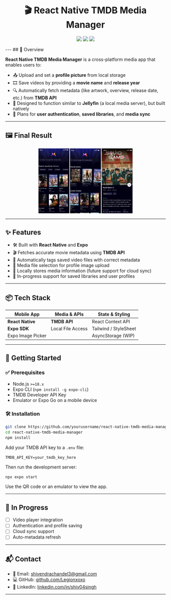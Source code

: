 
<h1 align="center">🎬 React Native TMDB Media Manager</h1>

<p align="center">
  <img src="https://img.shields.io/badge/React_Native-Expo-blue?logo=react&logoColor=white" />
  <img src="https://img.shields.io/badge/TMDB%20API-Integrated-green?logo=themoviedatabase&logoColor=white" />
  <img src="https://img.shields.io/badge/Media_Upload-Enabled-orange?logo=image&logoColor=white" />
</p>
---
## 📱 Overview

**React Native TMDB Media Manager** is a cross-platform media app that enables users to:

* 📤 Upload and set a **profile picture** from local storage
* 🎞️ Save videos by providing a **movie name** and **release year**
* 🔍 Automatically fetch metadata (like artwork, overview, release date, etc.) from **TMDB API**
* 🔧 Designed to function similar to **Jellyfin** (a local media server), but built natively
* 🔐 Plans for **user authentication**, **saved libraries**, and **media sync**

---

## 🖼 Final Result

<p align="center">
  <img src="./assets/images/native.png" alt="Final UI preview" width="300" />
</p>

---

## ✨ Features

* 🛠 Built with **React Native** and **Expo**
* 🎬 Fetches accurate movie metadata using **TMDB API**
* 🧾 Automatically tags saved video files with correct metadata
* 📁 Media file selection for profile image upload
* 💾 Locally stores media information (future support for cloud sync)
* 🧪 In-progress support for saved libraries and user profiles

---

## 📦 Tech Stack

| Mobile App        | Media & APIs      | State & Styling       |
| ----------------- | ----------------- | --------------------- |
| **React Native**  | **TMDB API**      | React Context API     |
| **Expo SDK**      | Local File Access | Tailwind / StyleSheet |
| Expo Image Picker |                   | AsyncStorage (WIP)    |

---

## 🚀 Getting Started

### ✅ Prerequisites

* Node.js `>=18.x`
* Expo CLI (`npm install -g expo-cli`)
* TMDB Developer API Key
* Emulator or Expo Go on a mobile device

### 🛠 Installation

```bash
git clone https://github.com/yourusername/react-native-tmdb-media-manager.git
cd react-native-tmdb-media-manager
npm install
```

Add your TMDB API key to a `.env` file:

```env
TMDB_API_KEY=your_tmdb_key_here
```

Then run the development server:

```bash
npx expo start
```

Use the QR code or an emulator to view the app.

---
## 🔧 In Progress

* [ ] Video player integration
* [ ] Authentication and profile saving
* [ ] Cloud sync support
* [ ] Auto-metadata refresh

---
## 📬 Contact

* 📧 Email: [shivendrachandel3@gmail.com](mailto:shivendrachandel3@gmail.com)
* 💻 GitHub: [github.com/Legionxoxo](https://github.com/Legionxoxo)
* 🔗 LinkedIn: [linkedin.com/in/shiv04singh](https://www.linkedin.com/in/shiv04singh)

---

